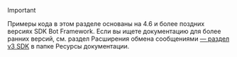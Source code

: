 > [!Important]
> Примеры кода в этом разделе основаны на 4.6 и более поздних версиях SDK Bot Framework. Если вы ищете документацию для более ранних версий, см. раздел Расширения обмена сообщениями [— раздел v3 SDK](~/resources/messaging-extension-v3/messaging-extensions-overview.md) в папке Ресурсы документации.
